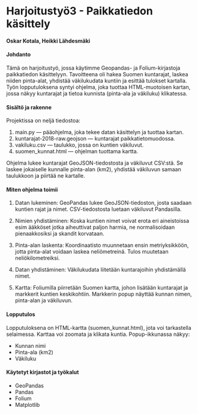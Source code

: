 # Harjoitustyö3 - Paikkatiedon käsittely #
#### Oskar Kotala, Heikki Lähdesmäki ####


#### Johdanto ####

Tämä on harjoitustyö, jossa käytimme Geopandas- ja Folium-kirjastoja paikkatiedon käsittelyyn. Tavoitteena oli hakea Suomen kuntarajat, laskea niiden pinta-alat, yhdistää väkilukudata kuntiin ja esittää tulokset kartalla.
Työn lopputuloksena syntyi ohjelma, joka tuottaa HTML-muotoisen kartan, jossa näkyy kuntarajat ja tietoa kunnista (pinta-ala ja väkiluku) klikatessa.



#### Sisältö ja rakenne ####

Projektissa on neljä tiedostoa:

1. main.py — pääohjelma, joka tekee datan käsittelyn ja tuottaa kartan.
2. kuntarajat-2018-raw.geojson — kuntarajat paikkatietomuodossa.
3. vakiluku.csv — taulukko, jossa on kuntien väkiluvut.
4. suomen_kunnat.html — ohjelman tuottama kartta.

Ohjelma lukee kuntarajat GeoJSON-tiedostosta ja väkiluvut CSV:stä. Se laskee jokaiselle kunnalle pinta-alan (km2), yhdistää väkiluvun samaan taulukkoon ja piirtää ne kartalle.


#### Miten ohjelma toimii ####

1. Datan lukeminen: GeoPandas lukee GeoJSON-tiedoston, josta saadaan kuntien rajat ja nimet. CSV-tiedostosta luetaan väkiluvut Pandasilla.

2. Nimien yhdistäminen: Koska kuntien nimet voivat erota eri aineistoissa esim ääkköset jotka aiheuttivat paljon harmia, ne normalisoidaan pienaakkosiksi ja skandit korvataan.

3. Pinta-alan laskenta: Koordinaatisto muunnetaan ensin metriyksikköön, jotta pinta-alat voidaan laskea neliömetreinä. Tulos muutetaan neliökilometreiksi.

4. Datan yhdistäminen: Väkilukudata liitetään kuntarajoihin yhdistämällä nimet.

5. Kartta: Foliumilla piirretään Suomen kartta, johon lisätään kuntarajat ja markkerit kuntien keskikohtiin. Markkerin popup näyttää kunnan nimen, pinta-alan ja väkiluvun.


#### Lopputulos ####

Lopputuloksena on HTML-kartta (suomen_kunnat.html), jota voi tarkastella selaimessa. Karttaa voi zoomata ja klikata kuntia. Popup-ikkunassa näkyy:

- Kunnan nimi
- Pinta-ala (km2)
- Väkiluku


#### Käytetyt kirjastot ja työkalut ####

- GeoPandas
- Pandas
- Folium
- Matplotlib
